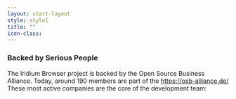 ```yaml
---
layout: start-layout
style: style1
title: ""
icon-class: 
---
```


### Backed by Serious People #

The Iridium Browser project is backed by the Open Source Business Alliance. Today, around 190 members are part of the https://osb-alliance.de/     
These most active companies are the core of the development team:
